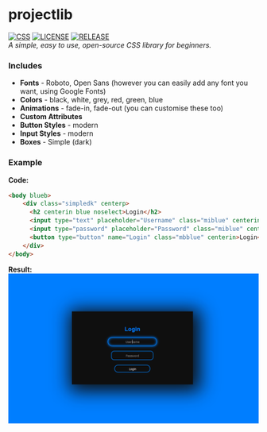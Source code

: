 # projectlib
[![CSS](https://img.shields.io/badge/language-CSS-%23006fde.svg)](https://en.wikipedia.org/wiki/CSS)
[![LICENSE](https://img.shields.io/github/license/crtezgod/projectlib)](LICENSE)
[![RELEASE](https://img.shields.io/github/v/release/crtezgod/projectlib)](https://github.com/crtezgod/projectlib/releases/tag/master)<br>
*A simple, easy to use, open-source CSS library for beginners.*

### Includes
*   **Fonts** - Roboto, Open Sans (however you can easily add any font you want, using Google Fonts)
*   **Colors** - black, white, grey, red, green, blue
*   **Animations** - fade-in, fade-out (you can customise these too)
*   **Custom Attributes**
*   **Button Styles** - modern
*   **Input Styles** - modern
*   **Boxes** - Simple (dark)

### Example

**Code:**
```html
<body blueb>
    <div class="simpledk" centerp>
      <h2 centerin blue noselect>Login</h2>
      <input type="text" placeholder="Username" class="miblue" centerin>
      <input type="password" placeholder="Password" class="miblue" centerin>
      <button type="button" name="Login" class="mbblue" centerin>Login</button>
    </div>
</body>
```
**Result:**
![EXAMPLE](/images/example.png)
